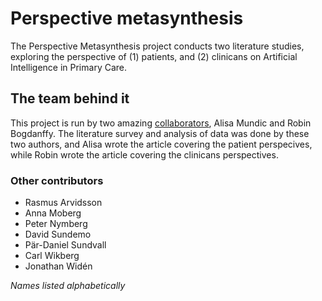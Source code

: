 # Perspective metasynthesis

The Perspective Metasynthesis project conducts two literature studies, exploring
the perspective of (1) patients, and (2) clinicans on
Artificial Intelligence in Primary Care.

## The team behind it

This project is run by two amazing [collaborators][colab], Alisa Mundic and
Robin Bogdanffy. The literature survey and analysis of data was done by these
two authors, and Alisa wrote the article covering the patient perspecives, while
Robin wrote the article covering the clinicans perspectives.

[colab]: /About%20PETRA/The%20team.md#colabs

### Other contributors

- Rasmus Arvidsson
- Anna Moberg
- Peter Nymberg
- David Sundemo
- Pär-Daniel Sundvall
- Carl Wikberg
- Jonathan Widén

_Names listed alphabetically_
